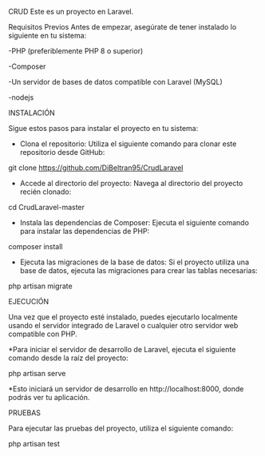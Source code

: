 CRUD
Este es un proyecto en Laravel.

Requisitos Previos
Antes de empezar, asegúrate de tener instalado lo siguiente en tu sistema:
 
 -PHP (preferiblemente PHP 8 o superior)
 
 -Composer
 
 -Un servidor de bases de datos compatible con Laravel (MySQL)
 
 -nodejs


INSTALACIÓN

Sigue estos pasos para instalar el proyecto en tu sistema:

* Clona el repositorio: Utiliza el siguiente comando para clonar este repositorio desde GitHub:

git clone https://github.com/DiBeltran95/CrudLaravel

* Accede al directorio del proyecto: Navega al directorio del proyecto recién clonado:

cd CrudLaravel-master

* Instala las dependencias de Composer: Ejecuta el siguiente comando para instalar las dependencias de PHP:

composer install

* Ejecuta las migraciones de la base de datos: Si el proyecto utiliza una base de datos, ejecuta las migraciones para crear las tablas necesarias:

php artisan migrate


EJECUCIÓN

Una vez que el proyecto esté instalado, puedes ejecutarlo localmente usando el servidor integrado de Laravel o cualquier otro servidor web compatible con PHP.

*Para iniciar el servidor de desarrollo de Laravel, ejecuta el siguiente comando desde la raíz del proyecto:

php artisan serve

*Esto iniciará un servidor de desarrollo en http://localhost:8000, donde podrás ver tu aplicación.


PRUEBAS

Para ejecutar las pruebas del proyecto, utiliza el siguiente comando:

php artisan test
